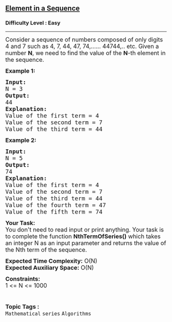 <h2><a href="https://practice.geeksforgeeks.org/problems/element-in-a-series0807/1?page=7&difficulty=Easy&status=unsolved&sortBy=accuracy">Element in a Sequence</a></h2><h3>Difficulty Level : Easy</h3><hr><div class="problems_problem_content__Xm_eO"><p><span style="font-size:18px">Consider a sequence of numbers composed of only digits 4 and 7 such as 4, 7, 44, 47, 74,...... 44744,.. etc. Given a number <strong>N</strong>, we need to find&nbsp;the value of the</span><span style="font-size:18px">&nbsp;<strong>N</strong>-th element&nbsp;</span><span style="font-size:18px">in the sequence.</span></p>

<p><span style="font-size:18px"><strong>Example 1:</strong></span></p>

<pre><span style="font-size:18px"><strong>Input:
</strong>N = 3</span>
<span style="font-size:18px"><strong>Output:
</strong>44</span>
<span style="font-size:18px"><strong>Explanation:
</strong>Value of the first term = 4
Value of the second term = 7
Value of the third term = 44</span></pre>

<p><strong><span style="font-size:18px">Example 2:</span></strong></p>

<pre><strong><span style="font-size:18px">Input:
</span></strong><span style="font-size:18px">N = 5</span>
<strong><span style="font-size:18px">Output:
</span></strong><span style="font-size:18px">74</span>
<span style="font-size:18px"><strong>Explanation:
</strong>Value of the first term = 4
Value of the second term = 7
Value of the third term = 44
Value of the fourth term = 47
Value of the fifth term = 74
</span></pre>

<p><span style="font-size:18px"><strong>Your Task:&nbsp;&nbsp;</strong></span><br>
<span style="font-size:18px">You don't need to read input or print anything. Your task is to complete the function&nbsp;<strong>NthTermOfSeries()</strong>&nbsp;which takes an integer N as an input parameter and returns the value of the Nth term of the sequence.</span></p>

<p><span style="font-size:18px"><strong>Expected Time Complexity:</strong>&nbsp;O(N)<br>
<strong>Expected Auxiliary Space:</strong>&nbsp;O(N)</span></p>

<p><span style="font-size:18px"><strong>Constraints:</strong><br>
1 &lt;= N &lt;= 1000</span></p>
</div><br><p><span style=font-size:18px><strong>Topic Tags : </strong><br><code>Mathematical</code>&nbsp;<code>series</code>&nbsp;<code>Algorithms</code>&nbsp;